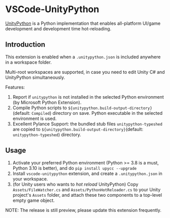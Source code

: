 # VSCode-UnityPython

[UnityPython](https://github.com/thautwarm/Traffy.UnityPython) is a Python implementation that enables all-platform UI/game development and development time hot-reloading.

## Introduction
This extension is enabled when a `.unitypython.json` is included anywhere in a workspace folder.

Multi-root workspaces are supported, in case you need to edit Unity C# and UnityPython simultaneously.

Features:

1. Report if `unitypython` is not installed in the selected Python environment (by Microsoft Python Extension).
2. Compile Python scripts to `${unitypython.build-output-directory}`(default: `Compiled`) directory on save. Python executable in the selected environment is used.
3. Excellent Pylance Support: the bundled stub files `unitypython-typeshed` are copied to `${unitypython.build-output-directory}`(default: `unitypython-typeshed`) directory.


## Usage

1. Activate your preferred Python environment (Python >= 3.8 is a must, Python 3.10 is better), and do `pip install upycc --upgrade`
2. Install `vscode-unitypython` extension, and create a `.unitypython.json` in your workspace.
3. (for Unity users who wants to *hot reload* UnityPython) Copy `Assets/FileWatcher.cs` and `Assets/PythonHotReloader.cs` to your Unity project's `Assets` folder, and attach these two components to a top-level empty game object.

NOTE: The release is still preview, please update this extension frequently.
